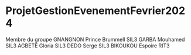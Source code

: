 # ProjetGestionEvenementFevrier2024
Membre du groupe
GNANGNON Prince Brummell SIL3
GARBA Mouhamed SIL3
AGBETE Gloria SIL3
DEDO Serge SIL3
BIKOUKOU Espoire RIT3
